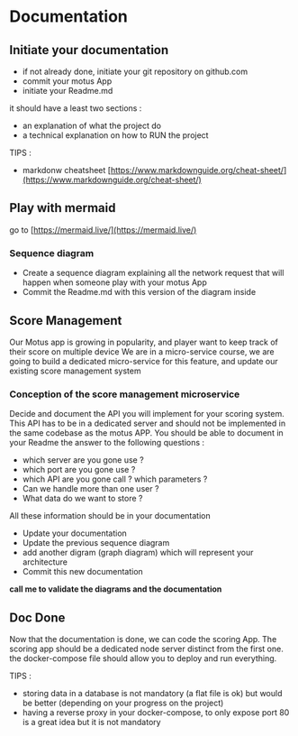 # Documentation 

## Initiate your documentation 

- if not already done, initiate your git repository on github.com
- commit  your motus App 
- initiate your Readme.md

it should have a least two sections : 
-  an explanation of what the project do
-  a technical explanation on how to RUN the project 

TIPS : 
- markdonw cheatsheet   [https://www.markdownguide.org/cheat-sheet/](https://www.markdownguide.org/cheat-sheet/)

## Play with mermaid 

go to [https://mermaid.live/](https://mermaid.live/)

### Sequence diagram

- Create a sequence diagram explaining all the network request that will happen when someone play with your motus App
- Commit the Readme.md with this version of the diagram inside 

## Score Management

Our Motus app is growing in popularity, and player want to keep track of their score on multiple device
We are in a micro-service course, we are going to build a dedicated micro-service for this feature, and update our existing score management system


### Conception of the score management microservice

Decide and document the API you will implement for your scoring system.
This API has to be in a dedicated server and should not be implemented in the same codebase as the motus APP. 
You should be able to document in your Readme the answer to the following questions :
- which server are you gone use ? 
- which port are you gone use ?
- which API are you gone call ?  which parameters ?
- Can we handle more than one user ?
- What data do we want to store ?

All these information should be in your documentation 
- Update your documentation 
- Update the previous sequence diagram 
- add another digram (graph diagram) which will represent your architecture
- Commit this new documentation

**call me to validate the diagrams and the documentation**

## Doc Done

Now that the documentation is done, we can code the scoring App.
The scoring app should be a dedicated node server distinct from the first one.
the docker-compose file should allow you to deploy and run everything.

TIPS :
- storing data in a database is not mandatory (a flat file is ok) but would be better (depending on your progress on the project)
- having a reverse proxy in your docker-compose, to only expose port 80 is a great idea but it is not mandatory 







